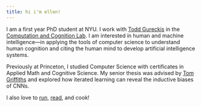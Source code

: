 ```yaml
---
title: hi i'm ellen!
---
```


I am a first year PhD student at NYU. I work with [Todd Gureckis](https://todd.gureckislab.org/) in the [Computation and Cognition Lab](https://gureckislab.org/). I am interested in human and machine intelligence—in applying the tools of computer science to understand human cognition and citing the human mind to develop artificial intelligence systems. 

Previously at Princeton, I studied Computer Science with certificates in Applied Math and Cognitive Science. My senior thesis was advised by [Tom Griffiths](https://cocosci.princeton.edu/tom/index.php) and explored how iterated learning can reveal the inductive biases of CNNs. 

I also love to [run](https://strava.app.link/wUsXaJj1cIb), [read](https://www.goodreads.com/user/show/163690984-ellen-su), and cook! 